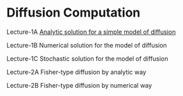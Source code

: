 # Diffusion Computation
Lecture-1A  [Analytic solution for a simple model of diffusion](http://nbviewer.ipython.org/github/alvason/Diffusion-computation/blob/master/Diffusion-analytic.ipynb)

Lecture-1B  Numerical solution for the model of diffusion

Lecture-1C  Stochastic solution for the model of diffusion

Lecture-2A  Fisher-type diffusion by analytic way

Lecture-2B  Fisher-type diffusion by numerical way
